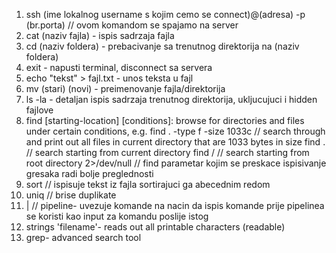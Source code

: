 1. ssh (ime lokalnog username s kojim cemo se connect)@(adresa) -p (br.porta) // ovom komandom se spajamo na server
2. cat (naziv fajla) - ispis sadrzaja fajla
3. cd (naziv foldera) - prebacivanje sa trenutnog direktorija na (naziv foldera)
4. exit - napusti terminal, disconnect sa servera
5. echo "tekst" > fajl.txt - unos teksta u fajl
6. mv (stari) (novi) - preimenovanje fajla/direktorija
7. ls -la - detaljan ispis sadrzaja trenutnog direktorija, ukljucujuci i hidden fajlove
8. find [starting-location] [conditions]: browse for directories and files under certain conditions, e.g. 
find . -type f -size 1033c // search through and print out all files in current directory that are 1033 bytes in size
find . // search starting from current directory
find / // search starting from root directory 
2>/dev/null // find parametar kojim se preskace ispisivanje gresaka radi bolje preglednosti
9. sort // ispisuje tekst iz fajla sortirajuci ga abecednim redom
10. uniq // brise duplikate
11. | // pipeline- uvezuje komande na nacin da ispis komande prije pipelinea se koristi kao input za komandu poslije istog
12. strings 'filename'- reads out all printable characters (readable)
13. grep- advanced search tool
